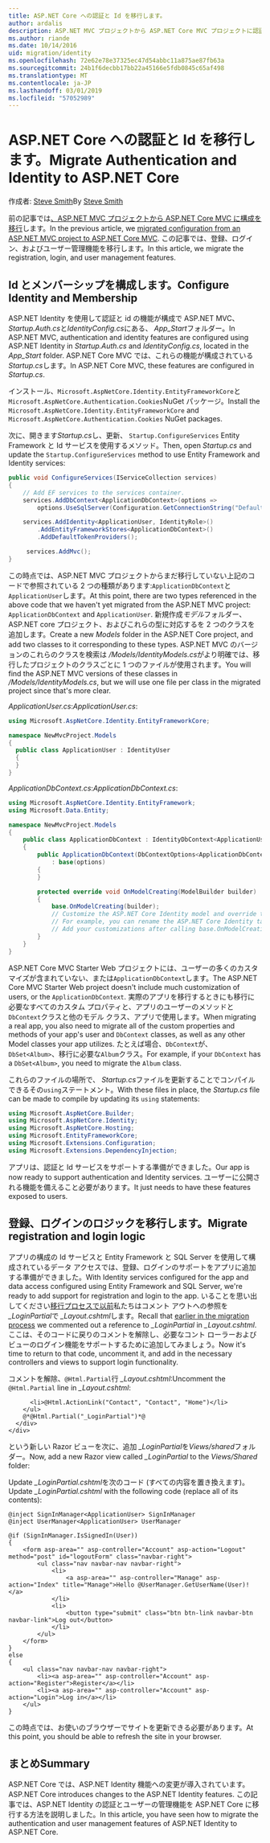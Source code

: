 ```yaml
---
title: ASP.NET Core への認証と Id を移行します。
author: ardalis
description: ASP.NET MVC プロジェクトから ASP.NET Core MVC プロジェクトに認証と id を移行する方法について説明します。
ms.author: riande
ms.date: 10/14/2016
uid: migration/identity
ms.openlocfilehash: 72e62e78e37325ec47d54abbc11a875ae87fb63a
ms.sourcegitcommit: 24b1f6decbb17bb22a45166e5fdb0845c65af498
ms.translationtype: MT
ms.contentlocale: ja-JP
ms.lasthandoff: 03/01/2019
ms.locfileid: "57052989"
---
```

# <a name="migrate-authentication-and-identity-to-aspnet-core"></a><span data-ttu-id="76080-103">ASP.NET Core への認証と Id を移行します。</span><span class="sxs-lookup"><span data-stu-id="76080-103">Migrate Authentication and Identity to ASP.NET Core</span></span>

<span data-ttu-id="76080-104">作成者: [Steve Smith](https://ardalis.com/)</span><span class="sxs-lookup"><span data-stu-id="76080-104">By [Steve Smith](https://ardalis.com/)</span></span>

<span data-ttu-id="76080-105">前の記事では[、ASP.NET MVC プロジェクトから ASP.NET Core MVC に構成を移行](xref:migration/configuration)します。</span><span class="sxs-lookup"><span data-stu-id="76080-105">In the previous article, we [migrated configuration from an ASP.NET MVC project to ASP.NET Core MVC](xref:migration/configuration).</span></span> <span data-ttu-id="76080-106">この記事では、登録、ログイン、およびユーザー管理機能を移行します。</span><span class="sxs-lookup"><span data-stu-id="76080-106">In this article, we migrate the registration, login, and user management features.</span></span>

## <a name="configure-identity-and-membership"></a><span data-ttu-id="76080-107">Id とメンバーシップを構成します。</span><span class="sxs-lookup"><span data-stu-id="76080-107">Configure Identity and Membership</span></span>

<span data-ttu-id="76080-108">ASP.NET Identity を使用して認証と id の機能が構成で ASP.NET MVC、 *Startup.Auth.cs*と*IdentityConfig.cs*にある、 *App_Start*フォルダー。</span><span class="sxs-lookup"><span data-stu-id="76080-108">In ASP.NET MVC, authentication and identity features are configured using ASP.NET Identity in *Startup.Auth.cs* and *IdentityConfig.cs*, located in the *App_Start* folder.</span></span> <span data-ttu-id="76080-109">ASP.NET Core MVC では、これらの機能が構成されている*Startup.cs*します。</span><span class="sxs-lookup"><span data-stu-id="76080-109">In ASP.NET Core MVC, these features are configured in *Startup.cs*.</span></span>

<span data-ttu-id="76080-110">インストール、`Microsoft.AspNetCore.Identity.EntityFrameworkCore`と`Microsoft.AspNetCore.Authentication.Cookies`NuGet パッケージ。</span><span class="sxs-lookup"><span data-stu-id="76080-110">Install the `Microsoft.AspNetCore.Identity.EntityFrameworkCore` and `Microsoft.AspNetCore.Authentication.Cookies` NuGet packages.</span></span>

<span data-ttu-id="76080-111">次に、開きます*Startup.cs*し、更新、 `Startup.ConfigureServices` Entity Framework と Id サービスを使用するメソッド。</span><span class="sxs-lookup"><span data-stu-id="76080-111">Then, open *Startup.cs* and update the `Startup.ConfigureServices` method to use Entity Framework and Identity services:</span></span>

```csharp
public void ConfigureServices(IServiceCollection services)
{
    // Add EF services to the services container.
    services.AddDbContext<ApplicationDbContext>(options =>
        options.UseSqlServer(Configuration.GetConnectionString("DefaultConnection")));

    services.AddIdentity<ApplicationUser, IdentityRole>()
        .AddEntityFrameworkStores<ApplicationDbContext>()
        .AddDefaultTokenProviders();

     services.AddMvc();
}
```

<span data-ttu-id="76080-112">この時点では、ASP.NET MVC プロジェクトからまだ移行していない上記のコードで参照されている 2 つの種類があります:`ApplicationDbContext`と`ApplicationUser`します。</span><span class="sxs-lookup"><span data-stu-id="76080-112">At this point, there are two types referenced in the above code that we haven't yet migrated from the ASP.NET MVC project: `ApplicationDbContext` and `ApplicationUser`.</span></span> <span data-ttu-id="76080-113">新規作成*モデル*フォルダー、ASP.NET core プロジェクト、およびこれらの型に対応するを 2 つのクラスを追加します。</span><span class="sxs-lookup"><span data-stu-id="76080-113">Create a new *Models* folder in the ASP.NET Core project, and add two classes to it corresponding to these types.</span></span> <span data-ttu-id="76080-114">ASP.NET MVC のバージョンのこれらのクラスを検索は */Models/IdentityModels.cs*がより明確では、移行したプロジェクトのクラスごとに 1 つのファイルが使用されます。</span><span class="sxs-lookup"><span data-stu-id="76080-114">You will find the ASP.NET MVC versions of these classes in */Models/IdentityModels.cs*, but we will use one file per class in the migrated project since that's more clear.</span></span>

<span data-ttu-id="76080-115">*ApplicationUser.cs*:</span><span class="sxs-lookup"><span data-stu-id="76080-115">*ApplicationUser.cs*:</span></span>

```csharp
using Microsoft.AspNetCore.Identity.EntityFrameworkCore;

namespace NewMvcProject.Models
{
  public class ApplicationUser : IdentityUser
  {
  }
}
```

<span data-ttu-id="76080-116">*ApplicationDbContext.cs*:</span><span class="sxs-lookup"><span data-stu-id="76080-116">*ApplicationDbContext.cs*:</span></span>

```csharp
using Microsoft.AspNetCore.Identity.EntityFramework;
using Microsoft.Data.Entity;

namespace NewMvcProject.Models
{
    public class ApplicationDbContext : IdentityDbContext<ApplicationUser>
    {
        public ApplicationDbContext(DbContextOptions<ApplicationDbContext> options)
            : base(options)
        {
        }

        protected override void OnModelCreating(ModelBuilder builder)
        {
            base.OnModelCreating(builder);
            // Customize the ASP.NET Core Identity model and override the defaults if needed.
            // For example, you can rename the ASP.NET Core Identity table names and more.
            // Add your customizations after calling base.OnModelCreating(builder);
        }
    }
}
```

<span data-ttu-id="76080-117">ASP.NET Core MVC Starter Web プロジェクトには、ユーザーの多くのカスタマイズが含まれていない、または`ApplicationDbContext`します。</span><span class="sxs-lookup"><span data-stu-id="76080-117">The ASP.NET Core MVC Starter Web project doesn't include much customization of users, or the `ApplicationDbContext`.</span></span> <span data-ttu-id="76080-118">実際のアプリを移行するときにも移行に必要なすべてのカスタム プロパティと、アプリのユーザーのメソッドと`DbContext`クラスと他のモデル クラス、アプリで使用します。</span><span class="sxs-lookup"><span data-stu-id="76080-118">When migrating a real app, you also need to migrate all of the custom properties and methods of your app's user and `DbContext` classes, as well as any other Model classes your app utilizes.</span></span> <span data-ttu-id="76080-119">たとえば場合、`DbContext`が、 `DbSet<Album>`、移行に必要な`Album`クラス。</span><span class="sxs-lookup"><span data-stu-id="76080-119">For example, if your `DbContext` has a `DbSet<Album>`, you need to migrate the `Album` class.</span></span>

<span data-ttu-id="76080-120">これらのファイルの場所で、 *Startup.cs*ファイルを更新することでコンパイルできるその`using`ステートメント。</span><span class="sxs-lookup"><span data-stu-id="76080-120">With these files in place, the *Startup.cs* file can be made to compile by updating its `using` statements:</span></span>

```csharp
using Microsoft.AspNetCore.Builder;
using Microsoft.AspNetCore.Identity;
using Microsoft.AspNetCore.Hosting;
using Microsoft.EntityFrameworkCore;
using Microsoft.Extensions.Configuration;
using Microsoft.Extensions.DependencyInjection;
```

<span data-ttu-id="76080-121">アプリは、認証と Id サービスをサポートする準備ができました。</span><span class="sxs-lookup"><span data-stu-id="76080-121">Our app is now ready to support authentication and Identity services.</span></span> <span data-ttu-id="76080-122">ユーザーに公開される機能を備えること必要があります。</span><span class="sxs-lookup"><span data-stu-id="76080-122">It just needs to have these features exposed to users.</span></span>

## <a name="migrate-registration-and-login-logic"></a><span data-ttu-id="76080-123">登録、ログインのロジックを移行します。</span><span class="sxs-lookup"><span data-stu-id="76080-123">Migrate registration and login logic</span></span>

<span data-ttu-id="76080-124">アプリの構成の Id サービスと Entity Framework と SQL Server を使用して構成されているデータ アクセスでは、登録、ログインのサポートをアプリに追加する準備ができました。</span><span class="sxs-lookup"><span data-stu-id="76080-124">With Identity services configured for the app and data access configured using Entity Framework and SQL Server, we're ready to add support for registration and login to the app.</span></span> <span data-ttu-id="76080-125">いることを思い出してください[移行プロセスで以前](xref:migration/mvc#migrate-the-layout-file)私たちはコメント アウトへの参照を *_LoginPartial*で *_Layout.cshtml*します。</span><span class="sxs-lookup"><span data-stu-id="76080-125">Recall that [earlier in the migration process](xref:migration/mvc#migrate-the-layout-file) we commented out a reference to *_LoginPartial* in *_Layout.cshtml*.</span></span> <span data-ttu-id="76080-126">ここは、そのコードに戻りのコメントを解除し、必要なコント ローラーおよびビューのログイン機能をサポートするために追加してみましょう。</span><span class="sxs-lookup"><span data-stu-id="76080-126">Now it's time to return to that code, uncomment it, and add in the necessary controllers and views to support login functionality.</span></span>

<span data-ttu-id="76080-127">コメントを解除、`@Html.Partial`行 *_Layout.cshtml*:</span><span class="sxs-lookup"><span data-stu-id="76080-127">Uncomment the `@Html.Partial` line in *_Layout.cshtml*:</span></span>

```cshtml
      <li>@Html.ActionLink("Contact", "Contact", "Home")</li>
    </ul>
    @*@Html.Partial("_LoginPartial")*@
  </div>
</div>
```

<span data-ttu-id="76080-128">という新しい Razor ビューを次に、追加 *_LoginPartial*を*Views/shared*フォルダー。</span><span class="sxs-lookup"><span data-stu-id="76080-128">Now, add a new Razor view called *_LoginPartial* to the *Views/Shared* folder:</span></span>

<span data-ttu-id="76080-129">Update *_LoginPartial.cshtml*を次のコード (すべての内容を置き換えます)。</span><span class="sxs-lookup"><span data-stu-id="76080-129">Update *_LoginPartial.cshtml* with the following code (replace all of its contents):</span></span>

```cshtml
@inject SignInManager<ApplicationUser> SignInManager
@inject UserManager<ApplicationUser> UserManager

@if (SignInManager.IsSignedIn(User))
{
    <form asp-area="" asp-controller="Account" asp-action="Logout" method="post" id="logoutForm" class="navbar-right">
        <ul class="nav navbar-nav navbar-right">
            <li>
                <a asp-area="" asp-controller="Manage" asp-action="Index" title="Manage">Hello @UserManager.GetUserName(User)!</a>
            </li>
            <li>
                <button type="submit" class="btn btn-link navbar-btn navbar-link">Log out</button>
            </li>
        </ul>
    </form>
}
else
{
    <ul class="nav navbar-nav navbar-right">
        <li><a asp-area="" asp-controller="Account" asp-action="Register">Register</a></li>
        <li><a asp-area="" asp-controller="Account" asp-action="Login">Log in</a></li>
    </ul>
}
```

<span data-ttu-id="76080-130">この時点では、お使いのブラウザーでサイトを更新できる必要があります。</span><span class="sxs-lookup"><span data-stu-id="76080-130">At this point, you should be able to refresh the site in your browser.</span></span>

## <a name="summary"></a><span data-ttu-id="76080-131">まとめ</span><span class="sxs-lookup"><span data-stu-id="76080-131">Summary</span></span>

<span data-ttu-id="76080-132">ASP.NET Core では、ASP.NET Identity 機能への変更が導入されています。</span><span class="sxs-lookup"><span data-stu-id="76080-132">ASP.NET Core introduces changes to the ASP.NET Identity features.</span></span> <span data-ttu-id="76080-133">この記事では、ASP.NET Identity の認証とユーザーの管理機能を ASP.NET Core に移行する方法を説明しました。</span><span class="sxs-lookup"><span data-stu-id="76080-133">In this article, you have seen how to migrate the authentication and user management features of ASP.NET Identity to ASP.NET Core.</span></span>
